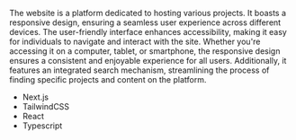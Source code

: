 <p>The website is a platform dedicated to hosting various projects. It boasts a responsive design, ensuring a seamless user experience across different devices. The user-friendly interface enhances accessibility, making it easy for individuals to navigate and interact with the site. Whether you're accessing it on a computer, tablet, or smartphone, the responsive design ensures a consistent and enjoyable experience for all users. Additionally, it features an integrated search mechanism, streamlining the process of finding specific projects and content on the platform.</p>

- Next.js
- TailwindCSS
- React
- Typescript

<img></img>
<img></img>
